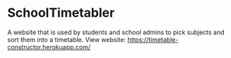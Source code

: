# SchoolTimetabler
A website that is used by students and school admins to pick subjects and sort them into a timetable.
View website: https://timetable-constructor.herokuapp.com/
